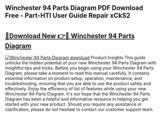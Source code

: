 ## Winchester 94 Parts Diagram PDF Download Free - Part-HTl User Guide Repair xCkS2

# <h2><a href="http://dfi1mb.blite.top/?on=Winchester+94+Parts+Diagram">🔗Download New 👉🔴 Winchester 94 Parts Diagram</a></h2>

[![Winchester 94 Parts Diagram download](https://i.imgur.com/lujVjoI.png)](http://dfi1mb.blite.top/?on=Winchester+94+Parts+Diagram)
Product Insights This guide unlocks the hidden potential of your new Winchester 94 Parts Diagram with insightful tips and tricks. Before you begin using your Winchester 94 Parts Diagram, please take a moment to read this manual carefully. It contains essential information on product setup, operation, maintenance, and troubleshooting, ensuring that you are able to use the product safely and effectively. Enjoy the efficiency of list of features while using your new Winchester 94 Parts Diagram. It's our hope that the Winchester 94 Parts Diagram has been a helpful and informative resource in helping you get started with your new product. Should you require any assistance or clarification, please do not hesitate to contact our customer support team.

